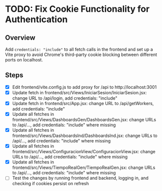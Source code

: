 # TODO: Fix Cookie Functionality for Authentication

## Overview
Add `credentials: "include"` to all fetch calls in the frontend and set up a Vite proxy to avoid Chrome's third-party cookie blocking between different ports on localhost.

## Steps
- [x] Edit frontend/vite.config.js to add proxy for /api to http://localhost:3001
- [x] Update fetch in frontend/src/Views/IniciarSesion/IniciarSesion.jsx: change URL to /api/login, add credentials: "include"
- [x] Update fetch in frontend/src/App.jsx: change URL to /api/getWorkers, add credentials: "include"
- [x] Update all fetches in frontend/src/Views/DashboardsGen/DashboardsGen.jsx: change URLs to /api/..., add credentials: "include" where missing
- [x] Update all fetches in frontend/src/Views/DashboardsInd/DashboardsInd.jsx: change URLs to /api/..., add credentials: "include" where missing
- [x] Update all fetches in frontend/src/Views/ConfiguracionView/ConfiguracionView.jsx: change URLs to /api/..., add credentials: "include" where missing
- [x] Update all fetches in frontend/src/Views/TiempoRealGen/TiempoRealGen.jsx: change URLs to /api/..., add credentials: "include" where missing
- [ ] Test the changes by running frontend and backend, logging in, and checking if cookies persist on refresh

